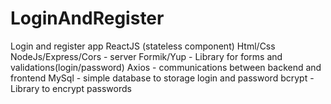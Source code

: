 # LoginAndRegister
Login and register app
ReactJS (stateless component)
Html/Css
NodeJs/Express/Cors - server 
Formik/Yup - Library for forms and validations(login/password)
Axios - communications between backend and frontend
MySql - simple database to storage login and password
bcrypt - Library to encrypt passwords
